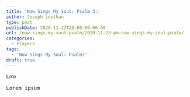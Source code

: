 ```yaml
---
title: 'Now Sings My Soul: Psalm 3:'
author: Joseph Louthan
type: post
publishDate: 2020-11-23T20:00:00-06:00
url: /now-sings-my-soul-psalm/2020-11-23-pm-now-sings-my-soul-psalm/
categories:
  - Prayers
tags:
  - 'Now Sings My Soul: Psalms'
draft: true
---
```


<pre>
<div style="font-variant: small-caps;">Lord</div>
Lorem ipsum
</pre>
